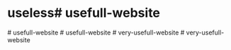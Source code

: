 # useless#   u s e f u l l - w e b s i t e  
 #   u s e f u l l - w e b s i t e  
 #   u s e f u l l - w e b s i t e  
 #   v e r y - u s e f u l l - w e b s i t e  
 #   v e r y - u s e f u l l - w e b s i t e  
 